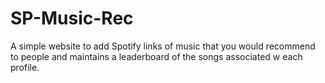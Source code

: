 # SP-Music-Rec
A simple website to add Spotify links of music that you would recommend to people and maintains a leaderboard of the songs associated w each profile.
